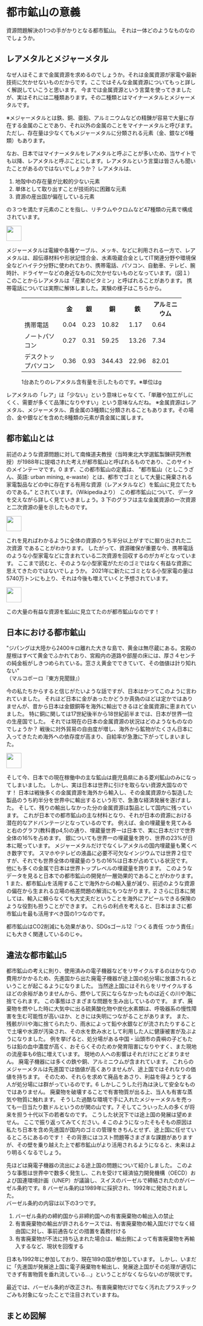 # 都市鉱山の意義

資源問題解決の1つの手がかりとなる都市鉱山。 それは一体どのようなものなのでしょうか。

## レアメタルとメジャーメタル

なぜ人はそこまで<Word>金属資源</Word>を求めるのでしょうか。それは金属資源が家電や最新技術に欠かせないものだからです。ここではそんな金属資源についてもっと詳しく解説していこうと思います。
今までは金属資源という言葉を使ってきましたが、実はそれには二種類あります。その二種類とは<Word>マイナーメタル</Word>と<Word>メジャーメタル</Word>です。

<NoIndent>
※メジャーメタルとは鉄、銅、亜鉛、アルミニウムなどの精錬が容易で大量に存在する金属のことであり、それ以外の金属のことをマイナーメタルと呼びます。 ただし、存在量は少なくてもメジャーメタルに分類される元素（金、銀など6種類）もあります。
</NoIndent>

なお、日本ではマイナーメタルをレアメタルと呼ぶことが多いため、当サイトでも以降、レアメタルと呼ぶことにします。レアメタルという言葉は皆さんも聞いたことがあるのではないでしょうか？
レアメタルは、

<ol>
<li>地殻中の存在量が比較的少ない元素</li>
<li>単体として取り出すことが技術的に困難な元素</li>
<li>資源の産出国が偏在している元素</li>
</ol>

の３つを満たす元素のことを指し、リチウムやクロムなど47種類の元素で構成されています。

<div class="image_container">
    <Image src="../img/urban-mining/periodic_table.png" height="40vw"></Image>
</div>

メジャーメタルは電線や各種ケーブル、メッキ、などに利用される一方で、レアメタルは、超伝導材料や形状記憶合金、水素吸蔵合金としてIT関連分野や環境保全などハイテク分野に使われており、携帯電話、パソコン、自動車、テレビ、腕時計、ドライヤーなどの身近なものに欠かせないものとなっています。（図１）
このことからレアメタルは<ForceText>「産業のビタミン」</ForceText>と呼ばれることがあります。 携帯電話については実際に解体しました。実験の様子はこちらから。
<!-- （各機器に含まれるレアメタル量をまとめた表をはる） -->

<figure class="table_figure">
  <table>
    <tr>
      <th></th>
      <th>金</th>
      <th>銀</th>
      <th>銅</th>
      <th>鉄</th>
      <th>アルミニウム</th>
    </tr>
    <tr>
      <td>携帯電話</td>
      <td>0.04</td>
      <td>0.23</td>
      <td>10.82</td>
      <td>1.17</td>
      <td>0.64</td>
    </tr>
    <tr>
      <td>ノートパソコン</td>
      <td>0.27</td>
      <td>0.31</td>
      <td>59.25</td>
      <td>13.26</td>
      <td>7.34</td>
    </tr>
    <tr>
      <td>デスクトップパソコン</td>
      <td>0.36</td>
      <td>0.93</td>
      <td>344.43</td>
      <td>22.96</td>
      <td>82.01</td>
    </tr>
  </table>
  <figcaption>1台あたりのレアメタル含有量を示したものです。※単位はg</figcaption>
</figure>

<AtomCharacter atom="Li">
レアメタルの「レア」は「少ない」という意味じゃなくて、「単離や加工がしにくく、需要が多くて品薄になりやすい」という意味なんだね。
</AtomCharacter>

<NoIndent>
※金属資源はレアメタル、メジャーメタル、貴金属の3種類に分類されることもあります。その場合、金や銀などを含めた8種類の元素が貴金属に属します。
</NoIndent>

## 都市鉱山とは

前述のような資源問題に対して南條道夫教授（当時東北大学選鉱製錬研究所教授）が1988年に提唱された考えが都市鉱山と呼ばれるものであり、このサイトのメインテーマです。<SummaryLink>0</SummaryLink>
まず、この都市鉱山の定義は、 ”都市鉱山（としこうざん、英語: urban mining, e-waste）とは、都市でゴミとして大量に廃棄される家電製品などの中に存在する有用な資源（<Word>レアメタル</Word>など）を鉱山に見立てたものである。” とされています。（Wikipediaより）
この都市鉱山について、データを交えながら詳しく見ていきましょう。<SummaryLink>3</SummaryLink>
下のグラフは主な金属資源の一次資源と二次資源の量を示したものです。

<div class="image_container">
    <Image src="../assets/jim/151.jpg" height="40vw" note="日本金属学会より引用" href="https://www.jim.or.jp/journal/j/pdf3/73/03/151.pdf"></Image>
</div>

これを見ればわかるように全体の資源のうち<ForceText>半分以上がすでに掘り出された<Word>二次資源</Word>
である</ForceText>ことがわかります。 したがって、資源確保が重要な今、携帯電話のような小型家電などに含まれている<Word>二次資源</Word>を回収するのがカギとなっています。
ここまで読むと、そのような小型家電がただのゴミではなく<ForceText>有益な資源</ForceText>に思えてきたのではないでしょうか。 2021年に新たにゴミとなる小型家電の量は5740万トンにも上り、それは今後も増えていくと予想されています。

<div class="image_container">
    <Image src="../../assets/statista/1067081.png" height="40vw" note="Statistaより引用" href="https://www.statista.com/statistics/1067081/generation-electronic-waste-globally-forecast/"></Image>
</div>

この大量の有益な資源を鉱山に見立てたのが都市鉱山なのです！

## 日本における都市鉱山

<Quote>
"ジパングは大陸から2400キロ離れた大きな島で、黄金は無尽蔵にある。宮殿の屋根はすべて黄金でふかれており、宮殿内の道路や部屋の床には、厚さ４センチの純金板がしきつめられている。窓さえ黄金でできていて、その価値は計り知れない"<br>
（マルコポーロ『東方見聞録』）
</Quote>

今の私たちからすると信じがたいような話ですが、日本はかつてこのように言われていました。 それほど日本に金があったかどうか真偽のほどは定かではありませんが、昔から日本は金銀銅等を海外に輸出できるほど金属資源に恵まれていました。
特に銅に関しては17世紀後半から18世紀前半までは、日本が世界一位の生産国でした。 それでは現在の日本の金属資源の状況はどのようなものなのでしょうか？
戦後に対外貿易の自由度が増し、海外から鉱物がたくさん日本に入ってきたため海外への依存度が高まり、<Word>自給率</Word>が急激に下がってしまいました。

<div class="image_container">
    <Image src="../../assets/book/book_p17.png"
note="書籍『資源論』をスキャン" height="40vw"></Image>
</div>

そして今、日本での現在稼働中の主な鉱山は鹿児島県にある菱刈鉱山のみになってしまいました。 しかし、実は<ForceText>日本は世界に引けを取らない資源大国</ForceText>なのです！
日本は戦後多くの金属資源を海外から輸入し、その金属資源から製造した製品のうち約半分を世界中に輸出するという形で、急激な経済発展を遂げました。 そして、残りの輸出しなかった分の金属資源は<ForceText>製品として国内に残っています。</ForceText>
これが日本での都市鉱山の主な材料となり、それが日本の資源における潜在的なアドバンテージとなっているのです。 例えば、金の埋蔵量を見てみると右のグラフ(教科書p4,5)の通り、埋蔵量世界一は日本で、実に日本だけで世界全体の16%を占めます。
銀についても世界一の埋蔵量を誇り、世界の23%が日本に眠っています。 メジャーメタルだけでなくレアメタルの国内埋蔵量も驚くべき数字です。
スマホやテレビの液晶に必要不可欠なインジウムでは世界２位ですが、それでも世界全体の埋蔵量のうちの16%は日本が占めている状況です。 他にも多くの金属で日本は世界トップレベルの埋蔵量を誇ります。
このようなデータを見ると<ForceText>日本での都市鉱山の開発が一層効果的</ForceText>であることがわかります。<SummaryLink>1</SummaryLink>
また、都市鉱山を活用することで海外からの輸入量が減り、前述のような<ForceText>資源の偏在から生まれる立場の格差問題の解消</ForceText>にもつながります。<SummaryLink>2</SummaryLink>
さらに日本に関しては、<ForceText>輸入に頼らなくても大丈夫だということを海外にアピールできる</ForceText>保険のような役割も担うことができます。 これらの利点を考えると、<ForceText>日本はまさに都市鉱山を最も活用すべき国の1つ</ForceText>なのです。

<AtomCharacter atom="Y">
都市鉱山はCO2削減にも効果があり、<Word>SDGs</Word>ゴール12『つくる責任 つかう責任』にも大きく関連しているのじゃ。
</AtomCharacter>

## 違法な都市鉱山<SummaryLink>5</SummaryLink>

都市鉱山の考えに則り、使用済みの電子機器などをリサイクルするのはかなりの費用がかかるため、先進国から出た廃電子機器が<ForceText>途上国の処分場に放置される</ForceText>ということが起こるようになりました。
当然途上国にはそれらをリサイクルするほどの余裕がありませんから、燃やして灰にならなかったものは近くの川や海に捨てられます。 この事態は<ForceText>さまざまな問題を生み出している</ForceText>のです。
まず、廃棄物を燃やした時に大気中に出る硫黄酸化物や炭化水素類は、呼吸器系の慢性障害を生む可能性が高いほか、ときには失明につながることがあります。
また、残骸が川や海に捨てられたり、雨水によって鉛や水銀などが流されたりすることで土壌や水源が汚染され、その水を飲み水として利用した人に健康被害が及ぶようになりました。
例を挙げると、処分場がある中国・汕頭市の貴嶼の子どもたちは鉛の血中濃度が高く、おそらくそのためか発育阻害になりやすく、また現地の流産率も6倍に増えています。 現地の人への影響はそれだけにとどまりません。
廃電子機器には多くの鉄や銅、アルミニウムが含まれています。 これらの<Word>メジャーメタル</Word>は先進国では価値が高くありませんが、途上国ではそれなりの価値を持ちます。
そのため、それらを求めて廃品をあさり、利益を得ようとする人が処分場には群がっているのです。<SummaryLink>6</SummaryLink>
しかし<ForceText>こうした行為は決して安全なものではありません。 <ForceText>廃棄物を破壊することで有害物質が出る上、当人も有害な蒸気や物質に触れます。
そうした過酷な環境で手に入れたメジャーメタルを売っても一日当たり数ドルというのが関の山です。<SummaryLink>7</SummaryLink>
そしてこういった人の多くが将来を担う<ForceText>十代以下の若者</ForceText>なのです。 こうした状況下では途上国の発展は望めません。 ここで振り返ってみてください。<SummaryLink>4</SummaryLink>
このようになったそもそもの原因は私たち日本を含め<ForceText>先進国が国内のゴミの管理をきちんとせず、途上国に任せている</ForceText>ところにあるのです！
その背景にはコスト問題等さまざまな課題がありますが、その壁を乗り越えた上で都市鉱山がより活用されるようになると、未来はより明るくなるでしょう。

<Column title="バーゼル条約">

先ほどは廃電子機器の流出による途上国の問題について紹介しました。
このような事態は世界中で数多く発生し、これを受けて経済協力開発機構（OECD）および国連環境計画（UNEP）が議論し、スイスのバーゼルで締結されたのがバーゼル条約です。<SummaryLink>8</SummaryLink>
バーゼル条約は1989年に採択され、1992年に発効されました。<br>
バーゼル条約の内容は以下の3つです。
<ol>
<li>バーゼル条約の締約国から非締約国への有害廃棄物の輸出入の禁止</li>
<li>有害廃棄物の輸出が許されるケースでは、有害廃棄物の輸入国だけでなく経由国に対し、事前通告などの措置を義務付ける</li>
<li>有害廃棄物が不法に持ち込まれた場合は、輸出側によって有害廃棄物を再輸入するなど、現状を回復する</li>
</ol>

日本も1992年に参加しており、現在189の国が参加しています。
しかし、いまだに「先進国が発展途上国に電子廃棄物を輸出し、発展途上国がその処理が適切にできず有害物質を垂れ流している...」ということがなくならないのが現状です。

<AtomCharacter atom="Sc">
最近では、バーゼル条約が改正され、有害廃棄物だけでなく汚れたプラスチックごみも対象になったことで注目されていますね。
</AtomCharacter>

</Column>

## まとめ図解

<div class="image_container">
  <svg viewBox="0, 0, 1500, 600" style="width:80vw; height:30vw; margin: 5vh 0 5vh;">
    <use xlink:href="../svg/summary_illust/B.svg#main"></use>
  </svg>
</div>

都市鉱山の活用が、あらゆる問題を解決する重要なキーであることが確認できましたか？

## 参考文献

<NoIndent>
『図解よくわかる「都市鉱山」開発』（原田幸明・醍醐市朗、日刊工業新聞社・2011年8月1日）<br>
『資源論　メタル・石油埋蔵量の成長と枯渇』（西山孝、丸善出版・2016年4月12日）<br>
『レア RARE 希少金属の知っておきたい16話』（キース ベロニース　著・渡辺正　翻訳、化学同人・2016年3月10日）<br>
『「金属」のキホン (イチバンやさしい理工系)』（田中和明、SBクリエイティブ・2010年10月22日）<br>
<a href="https://asahi.gakujo.ne.jp/research/industry_topics/detail/id=253">あさがくナビ「レアアースとレアメタルの違い」</a><br>
<a href="https://www.nims.go.jp/research/elements/rare-metal/study/index.html">NIMS「レアメタルの基礎知識」</a><br>
<a href="http://mric.jogmec.go.jp/public/report/2006-08/chapter2.pdf">我が国の銅の需給状況の歴史と変遷</a><br>
<a href="https://www.afpbb.com/articles/-/3030185">AFPBB News「中国「リサイクル産業の都」が払う電子ごみ処理の代償」</a><br>
<a href="https://eleminist.com/article/688">ELEMINIST「2021年注目のバーゼル条約　脱プラスチックへ向けた改正内容を解説」</a>
</NoIndent>
